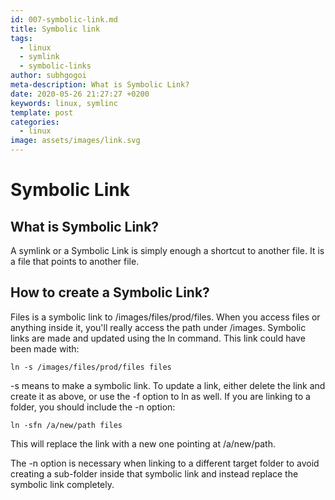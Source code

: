 ```yaml
---
id: 007-symbolic-link.md
title: Symbolic link
tags:
  - linux
  - symlink
  - symbolic-links
author: subhgogoi
meta-description: What is Symbolic Link?
date: 2020-05-26 21:27:27 +0200
keywords: linux, symlinc
template: post
categories:
  - linux
image: assets/images/link.svg
---
```


# Symbolic Link

## What is Symbolic Link?
A symlink or a Symbolic Link is simply enough a shortcut to another file. It is a file that points to another file.

## How to create a Symbolic Link?
Files is a symbolic link to /images/files/prod/files. When you access files or anything inside it, you'll really access the path under /images. Symbolic links are made and updated using the ln command. This link could have been made with:

```
ln -s /images/files/prod/files files
```
-s means to make a symbolic link. To update a link, either delete the link and create it as above, or use the -f option to ln as well. If you are linking to a folder, you should include the -n option:

```
ln -sfn /a/new/path files
```

This will replace the link with a new one pointing at /a/new/path.

The -n option is necessary when linking to a different target folder to avoid creating a sub-folder inside that symbolic link and instead replace the symbolic link completely.
